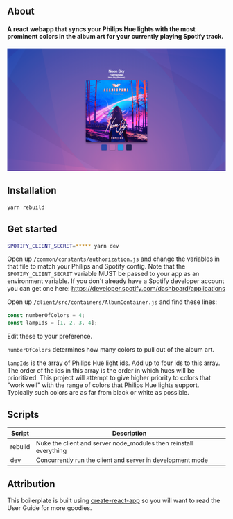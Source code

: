 
## About
#### A react webapp that syncs your Philips Hue lights with the most prominent colors in the album art for your currently playing Spotify track.

<img src="example-screenshot.png" alt="example-screenshot">

## Installation

```bash
yarn rebuild
```

## Get started

```bash
SPOTIFY_CLIENT_SECRET=***** yarn dev
```

Open up `/common/constants/authorization.js` and change the variables in that file to match your Philips and Spotify config. Note that the `SPOTIFY_CLIENT_SECRET` variable MUST be passed to your app as an environment variable.
If you don't already have a Spotify developer account you can get one here: https://developer.spotify.com/dashboard/applications

Open up `/client/src/containers/AlbumContainer.js` and find these lines:

```javascript
const numberOfColors = 4;
const lampIds = [1, 2, 3, 4];
```

Edit these to your preference.

`numberOfColors` determines how many colors to pull out of the album art.

`lampIds` is the array of Philips Hue light ids. Add up to four ids to this array. The order of the ids in this array is the order in which hues will be prioritized. This project will attempt to give higher priority to colors that "work well" with the range of colors that Philips Hue lights support. Typically such colors are as far from black or white as possible.

## Scripts
| Script | Description |
|---|---|
| rebuild | Nuke the client and server node_modules then reinstall everything |
| dev | Concurrently run the client and server in development mode |

## Attribution
This boilerplate is built using [create-react-app](https://github.com/facebookincubator/create-react-app) so you will want to read the User Guide for more goodies.
